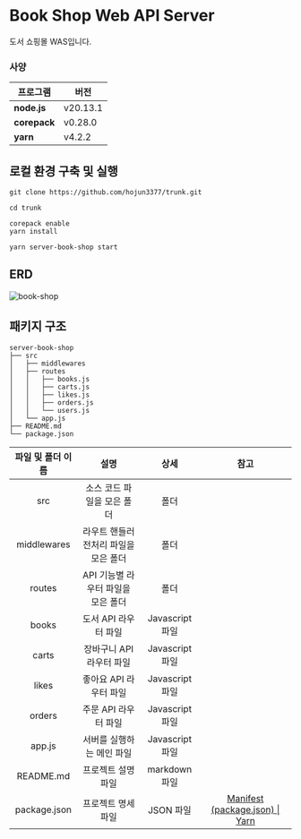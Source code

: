 # Book Shop Web API Server

도서 쇼핑몰 WAS입니다.

### 사양

| 프로그램     | 버전     |
| ------------ | -------- |
| **node.js**  | v20.13.1 |
| **corepack** | v0.28.0  |
| **yarn**     | v4.2.2   |

## 로컬 환경 구축 및 실행

```
git clone https://github.com/hojun3377/trunk.git

cd trunk

corepack enable
yarn install

yarn server-book-shop start
```

## ERD

![book-shop](https://github.com/hojun3377/trunk/assets/76763854/bd9cc077-9eea-4572-a69f-a72e81e7fbe2)

## 패키지 구조

```
server-book-shop
├── src
│   ├── middlewares
│   ├── routes
│   │   ├── books.js
│   │   ├── carts.js
│   │   ├── likes.js
│   │   ├── orders.js
│   │   └── users.js
│   └── app.js
├── README.md
└── package.json
```

| 파일 및 폴더 이름 |                 설명                  |      상세       |                                     참고                                      |
| :---------------: | :-----------------------------------: | :-------------: | :---------------------------------------------------------------------------: |
|        src        |      소스 코드 파일을 모은 폴더       |      폴더       |                                                                               |
|    middlewares    | 라우트 핸들러 전처리 파일을 모은 폴더 |      폴더       |                                                                               |
|      routes       |  API 기능별 라우터 파일을 모은 폴더   |      폴더       |                                                                               |
|       books       |         도서 API 라우터 파일          | Javascript 파일 |                                                                               |
|       carts       |       장바구니 API 라우터 파일        | Javascript 파일 |                                                                               |
|       likes       |        좋아요 API 라우터 파일         | Javascript 파일 |                                                                               |
|      orders       |         주문 API 라우터 파일          | Javascript 파일 |                                                                               |
|      app.js       |       서버를 실행하는 메인 파일       | Javascript 파일 |                                                                               |
|     README.md     |          프로젝트 설명 파일           |  markdown 파일  |                                                                               |
|   package.json    |          프로젝트 명세 파일           |    JSON 파일    | [Manifest (package.json) \| Yarn](https://yarnpkg.com/configuration/manifest) |
